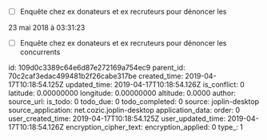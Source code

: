 -   ☐ Enquête chez ex donateurs et ex recruteurs pour dénoncer les

23 mai 2018 à 03:31:23
-   ☐ Enquête chez ex donateurs et ex recruteurs pour dénoncer les
    concurrents


id: 109d0c3389c64e6d87e272169a754ec9
parent_id: 70c2caf3edac499481b2f26cabe317be
created_time: 2019-04-17T10:18:54.125Z
updated_time: 2019-04-17T10:18:54.126Z
is_conflict: 0
latitude: 0.00000000
longitude: 0.00000000
altitude: 0.0000
author: 
source_url: 
is_todo: 0
todo_due: 0
todo_completed: 0
source: joplin-desktop
source_application: net.cozic.joplin-desktop
application_data: 
order: 0
user_created_time: 2019-04-17T10:18:54.125Z
user_updated_time: 2019-04-17T10:18:54.126Z
encryption_cipher_text: 
encryption_applied: 0
type_: 1